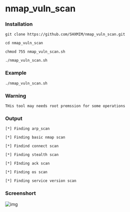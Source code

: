 # nmap_vuln_scan

### Installation

```
git clone https://github.com/SHXMIM/nmap_vuln_scan.git
```
```
cd nmap_vuln_scan
```
```
chmod 755 nmap_vuln_scan.sh
```
```
./nmap_vuln_scan.sh
``` 
### Example

```
./nmap_vuln_scan.sh 
```
### Warning

```
THis tool may needs root premssion for some operations
```
### Output
```
[*] Finding arp_scan

[*] Finding basic nmap scan

[*] Findind connect scan

[*] Finding stealth scan

[*] FInding ack scan

[*] Finding os scan

[*] Finding service version scan
```
### Screenshort
![img](https://drive.google.com/file/d/1soX_L88DMnVbY2NHZC2SbvT-UsjhC1lx/view?usp=sharing)
